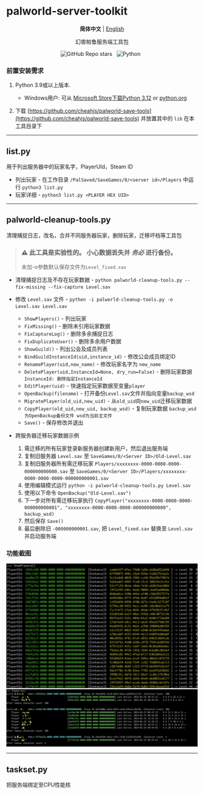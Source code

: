 # palworld-server-toolkit
<p align="center">
   <strong>简体中文</strong> | <a href="/README.en.md">English</a>
</p>
<p align="center">
幻兽帕鲁服务端工具包
</p>

<p align='center'>
<img alt="GitHub Repo stars" src="https://img.shields.io/github/stars/magicbear/palworld-server-toolkit?style=for-the-badge">&nbsp;&nbsp;
<img alt="Python" src="https://img.shields.io/badge/Python-FFD43B?style=for-the-badge&logo=python&logoColor=blue">&nbsp;&nbsp;
</p>



### 前置安装需求

1. Python 3.9或以上版本.
    - Windows用户: 可从 [Microsoft Store下载Python 3.12](https://apps.microsoft.com/detail/9NCVDN91XZQP) or [python.org](https://www.python.org/)

2. 下载 [https://github.com/cheahjs/palworld-save-tools](https://github.com/cheahjs/palworld-save-tools) 并放置其中的 `lib` 在本工具目录下

---
## list.py
用于列出服务器中的玩家名字，PlayerUId，Steam ID

- 列出玩家 - 在工作目录 `/PalSaved/SaveGames/0/<server id>/Players` 中运行 `python3 list.py`
- 玩家详细 - `python3 list.py <PLAYER HEX UID>`

---
## palworld-cleanup-tools.py

清理捕捉日志，改名，合并不同服务器玩家，删除玩家，迁移坏档等工具包

> ### :warning: 此工具是实验性的。 小心数据丢失并 ***务必*** 进行备份。
> 未加-o参数默认保存文件为`Level_fixed.sav`

- 清理捕捉日志及不存在玩家数据 - `python palworld-cleanup-tools.py --fix-missing --fix-capture Level.sav`

- 修改 `Level.sav` 文件 - `python -i palworld-cleanup-tools.py -o Level.sav Level.sav`

	- `ShowPlayers()` - 列出玩家
	- `FixMissing()` - 删除未引用玩家数据
	- `FixCaptureLog()` - 删除多余捕捉日志
	- `FixDuplicateUser()` - 删除多余用户数据
	- `ShowGuild()` - 列出公会及成员列表
	- `BindGuildInstanceId(uid,instance_id)` - 修改公会成员绑定ID
	- `RenamePlayer(uid,new_name)` - 修改玩家名字为 `new_name`
	- `DeletePlayer(uid,InstanceId=None, dry_run=False)` - 删除玩家数据 `InstanceId: 删除指定InstanceId`
	- `EditPlayer(uid)` - 快速指定玩家数据至变量`player`
	- `OpenBackup(filename)` - 打开备份`Level.sav`文件并指向变量`backup_wsd`
	- `MigratePlayer(old_uid,new_uid)` - 从`old_uid`向`new_uid`迁移玩家数据
	- `CopyPlayer(old_uid,new_uid, backup_wsd)` - 复制玩家数据 `backup_wsd 为OpenBackup备份文件 wsd为当前主文件`
	- `Save()` - 保存修改并退出


- 跨服务器迁移玩家数据示例

	1. 需迁移的所有玩家登录新服务器创建新用户，然后退出服务端
	1. 复制旧服务器 `Level.sav` 至 `SaveGames/0/<Server ID>/Old-Level.sav`
	1. 复制旧服务器所有需迁移玩家 `Players/xxxxxxxx-0000-0000-0000-000000000000.sav` 至 `SaveGames/0/<Server ID>/Players/xxxxxxxx-0000-0000-0000-000000000001.sav`
	1. 使用编辑模式运行 `python -i palworld-cleanup-tools.py Level.sav`
	1. 使用以下命令 `OpenBackup("Old-Level.sav")`
	1. 下一步对所有需迁移玩家执行 `CopyPlayer("xxxxxxxx-0000-0000-0000-000000000001", "xxxxxxxx-0000-0000-0000-000000000000", backup_wsd)`
	1. 然后保存 `Save()`
	1. 最后删除旧 `-000000000001.sav`, 把 `Level_fixed.sav` 替换至 `Level.sav` 并启动服务端



### 功能截图

![](./docs/img/ShowPlayer.png)
![](./docs/img/ShowGuild.png)

---

## taskset.py

把服务端绑定至CPU性能核